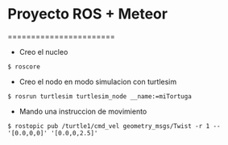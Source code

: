 # Proyecto ROS + Meteor
=======================

* Creo el nucleo
```
$ roscore
```

* Creo el nodo en modo simulacion con turtlesim
```
$ rosrun turtlesim turtlesim_node __name:=miTortuga
```

* Mando una instruccion de movimiento
```
$ rostopic pub /turtle1/cmd_vel geometry_msgs/Twist -r 1 -- '[0.0,0,0]' '[0.0,0,2.5]'
```
